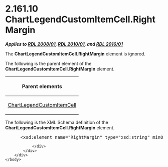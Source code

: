<html dir="LTR" xmlns:mshelp="http://msdn.microsoft.com/mshelp" xmlns:ddue="http://ddue.schemas.microsoft.com/authoring/2003/5" xmlns:xlink="http://www.w3.org/1999/xlink" xmlns:tool="http://www.microsoft.com/tooltip">
    <head>
        <meta http-equiv="Content-Type" content="text/html; CHARSET=utf-8"></meta>
        <meta name="save" content="history"></meta>
        <title>2.161.10 ChartLegendCustomItemCell.RightMargin</title>
        <xml>
            <mshelp:toctitle title="2.161.10 ChartLegendCustomItemCell.RightMargin"></mshelp:toctitle>
            <mshelp:rltitle title="[MS-RDL]: ChartLegendCustomItemCell.RightMargin"></mshelp:rltitle>
            <mshelp:keyword index="A" term="a8c3c26d-0796-4995-9032-e72a48d26900"></mshelp:keyword>
            <mshelp:attr name="DCSext.ContentType" value="open specification"></mshelp:attr>
            <mshelp:attr name="AssetID" value="a8c3c26d-0796-4995-9032-e72a48d26900"></mshelp:attr>
            <mshelp:attr name="TopicType" value="kbRef"></mshelp:attr>
            <mshelp:attr name="DCSext.Title" value="[MS-RDL]: ChartLegendCustomItemCell.RightMargin" />
        </xml>
    </head>
    <body>
        <div id="header">
            <h1 class="heading">2.161.10 ChartLegendCustomItemCell.RightMargin</h1>
        </div>
        <div id="mainSection">
            <div id="mainBody">
                <div id="allHistory" class="saveHistory"></div>
                <div id="sectionSection0" class="section" name="collapseableSection">
                    

<p><b><i>Applies to </i></b><a href="1e855f94-4617-47e4-b89e-0856c6cb420f.md"><b><i>RDL 2008/01</i></b></a><b><i>,
</i></b><a href="3428e690-a348-4ec7-8a6a-8efb42d2cdee.md"><b><i>RDL 2010/01</i></b></a><b><i>,
and </i></b><a href="52ce3983-2bfc-4e72-9359-42aaf5fe4509.md"><b><i>RDL 2016/01</i></b></a></p>

<p>The <b>ChartLegendCustomItemCell.RightMargin</b> element is
ignored.</p>

<p>The following is the parent element of the <b>ChartLegendCustomItemCell.RightMargin</b>
element.</p>

<table>
 <thead>
  <tr>
   <th>
   <p>Parent elements</p>
   </th>
  </tr>
 </thead>
 <tr>
  <td>
  <p><a href="57fafe88-1974-47a8-825e-2e4d7e21fbfc.md">ChartLegendCustomItemCell</a></p>
  </td>
 </tr>
</table>

<p>The following is the XML Schema definition of the <b>ChartLegendCustomItemCell.RightMargin</b>
element.           </p>

<dl>
<dd>
<div><pre> &lt;xsd:element name=&quot;RightMargin&quot; type=&quot;xsd:string&quot; minOccurs=&quot;0&quot; /&gt;
</pre></div>
</dd></dl>


                </div>
            </div>
        </div>
    </body>
</html>